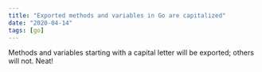 ```yaml
---
title: "Exported methods and variables in Go are capitalized"
date: "2020-04-14"
tags: [go]
---
```


Methods and variables starting with a capital letter will be exported; others will not. Neat!
